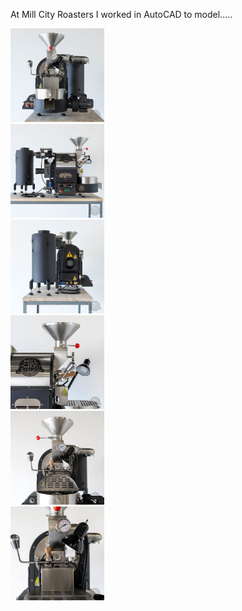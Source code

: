 At Mill City Roasters I worked in AutoCAD to model.....


  <div class="row">
    <div class="col-3">
      <img src="\images\roaster1.jpg" width="150px" />
    </div>
    <div class="col-3">
      <img src="\images\roaster2.jpg" width="150px" />
    </div>
    <div class="col-3">
      <img src="\images\roaster3.jpg" width="150px" />
    </div>
  </div>
  <div class="row">
    <div class="col-3">
      <img src="\images\roaster4.jpg" width="150px" />    
    </div>
    <div class="col-3">
      <img src="\images\roaster5.jpg" width="150px" />
    </div>
    <div class="col-3">
      <img src="\images\roaster6.jpg" width="150px" />
    </div>
  </div>

